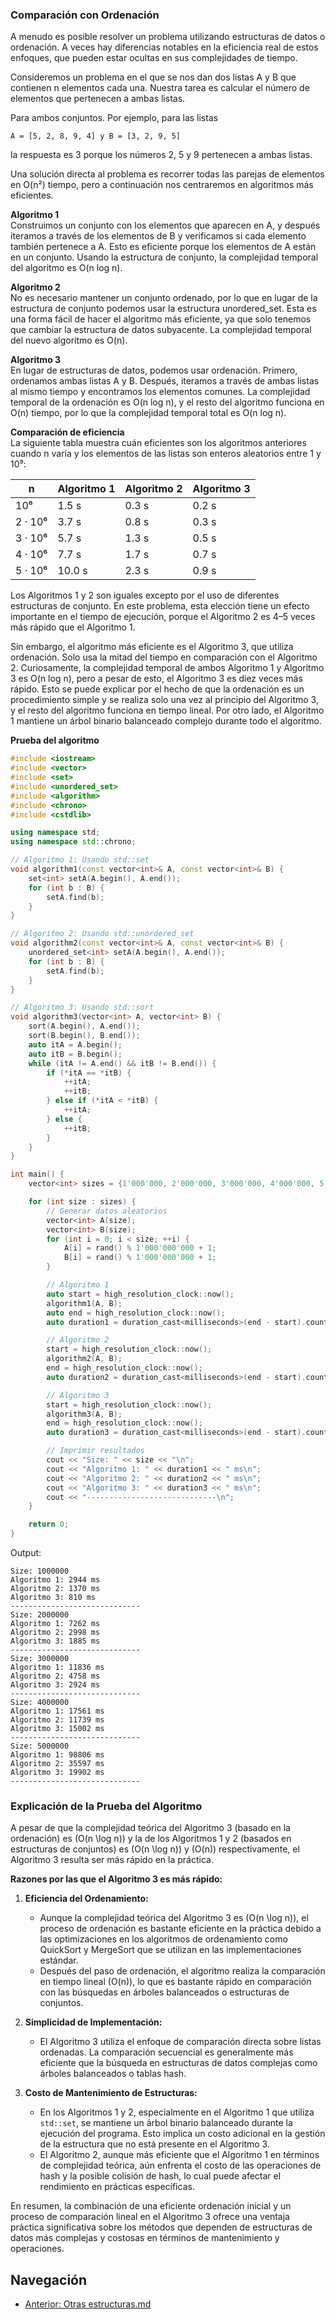 ### Comparación con Ordenación

A menudo es posible resolver un problema utilizando estructuras de datos o ordenación. A veces hay diferencias notables en la eficiencia real de estos enfoques, que pueden estar ocultas en sus complejidades de tiempo.

Consideremos un problema en el que se nos dan dos listas A y B que contienen n elementos cada una. Nuestra tarea es calcular el número de elementos que pertenecen a ambas listas.

Para ambos conjuntos. Por ejemplo, para las listas
```code
A = [5, 2, 8, 9, 4] y B = [3, 2, 9, 5]
```
la respuesta es 3 porque los números 2, 5 y 9 pertenecen a ambas listas.

Una solución directa al problema es recorrer todas las parejas de elementos en O(n²) tiempo, pero a continuación nos centraremos en algoritmos más eficientes.

**Algoritmo 1**  
Construimos un conjunto con los elementos que aparecen en A, y después iteramos a través de los elementos de B y verificamos si cada elemento también pertenece a A. Esto es eficiente porque los elementos de A están en un conjunto. Usando la estructura de conjunto, la complejidad temporal del algoritmo es O(n log n).

**Algoritmo 2**  
No es necesario mantener un conjunto ordenado, por lo que en lugar de la estructura de conjunto podemos usar la estructura unordered_set. Esta es una forma fácil de hacer el algoritmo más eficiente, ya que solo tenemos que cambiar la estructura de datos subyacente. La complejidad temporal del nuevo algoritmo es O(n).

**Algoritmo 3**  
En lugar de estructuras de datos, podemos usar ordenación. Primero, ordenamos ambas listas A y B. Después, iteramos a través de ambas listas al mismo tiempo y encontramos los elementos comunes. La complejidad temporal de la ordenación es O(n log n), y el resto del algoritmo funciona en O(n) tiempo, por lo que la complejidad temporal total es O(n log n).

**Comparación de eficiencia**  
La siguiente tabla muestra cuán eficientes son los algoritmos anteriores cuando n varía y los elementos de las listas son enteros aleatorios entre 1 y 10⁹:

| n        | Algoritmo 1 | Algoritmo 2 | Algoritmo 3 |
|----------|-------------|-------------|-------------|
| 10⁶      | 1.5 s       | 0.3 s       | 0.2 s       |
| 2 · 10⁶  | 3.7 s       | 0.8 s       | 0.3 s       |
| 3 · 10⁶  | 5.7 s       | 1.3 s       | 0.5 s       |
| 4 · 10⁶  | 7.7 s       | 1.7 s       | 0.7 s       |
| 5 · 10⁶  | 10.0 s      | 2.3 s       | 0.9 s       |

Los Algoritmos 1 y 2 son iguales excepto por el uso de diferentes estructuras de conjunto. En este problema, esta elección tiene un efecto importante en el tiempo de ejecución, porque el Algoritmo 2 es 4–5 veces más rápido que el Algoritmo 1.

Sin embargo, el algoritmo más eficiente es el Algoritmo 3, que utiliza ordenación. Solo usa la mitad del tiempo en comparación con el Algoritmo 2. Curiosamente, la complejidad temporal de ambos Algoritmo 1 y Algoritmo 3 es O(n log n), pero a pesar de esto, el Algoritmo 3 es diez veces más rápido. Esto se puede explicar por el hecho de que la ordenación es un procedimiento simple y se realiza solo una vez al principio del Algoritmo 3, y el resto del algoritmo funciona en tiempo lineal. Por otro lado, el Algoritmo 1 mantiene un árbol binario balanceado complejo durante todo el algoritmo.

**Prueba del algoritmo**
```cpp
#include <iostream>
#include <vector>
#include <set>
#include <unordered_set>
#include <algorithm>
#include <chrono>
#include <cstdlib>

using namespace std;
using namespace std::chrono;

// Algoritmo 1: Usando std::set
void algorithm1(const vector<int>& A, const vector<int>& B) {
    set<int> setA(A.begin(), A.end());
    for (int b : B) {
        setA.find(b);
    }
}

// Algoritmo 2: Usando std::unordered_set
void algorithm2(const vector<int>& A, const vector<int>& B) {
    unordered_set<int> setA(A.begin(), A.end());
    for (int b : B) {
        setA.find(b);
    }
}

// Algoritmo 3: Usando std::sort
void algorithm3(vector<int> A, vector<int> B) {
    sort(A.begin(), A.end());
    sort(B.begin(), B.end());
    auto itA = A.begin();
    auto itB = B.begin();
    while (itA != A.end() && itB != B.end()) {
        if (*itA == *itB) {
            ++itA;
            ++itB;
        } else if (*itA < *itB) {
            ++itA;
        } else {
            ++itB;
        }
    }
}

int main() {
    vector<int> sizes = {1'000'000, 2'000'000, 3'000'000, 4'000'000, 5'000'000};

    for (int size : sizes) {
        // Generar datos aleatorios
        vector<int> A(size);
        vector<int> B(size);
        for (int i = 0; i < size; ++i) {
            A[i] = rand() % 1'000'000'000 + 1;
            B[i] = rand() % 1'000'000'000 + 1;
        }

        // Algoritmo 1
        auto start = high_resolution_clock::now();
        algorithm1(A, B);
        auto end = high_resolution_clock::now();
        auto duration1 = duration_cast<milliseconds>(end - start).count();

        // Algoritmo 2
        start = high_resolution_clock::now();
        algorithm2(A, B);
        end = high_resolution_clock::now();
        auto duration2 = duration_cast<milliseconds>(end - start).count();

        // Algoritmo 3
        start = high_resolution_clock::now();
        algorithm3(A, B);
        end = high_resolution_clock::now();
        auto duration3 = duration_cast<milliseconds>(end - start).count();

        // Imprimir resultados
        cout << "Size: " << size << "\n";
        cout << "Algoritmo 1: " << duration1 << " ms\n";
        cout << "Algoritmo 2: " << duration2 << " ms\n";
        cout << "Algoritmo 3: " << duration3 << " ms\n";
        cout << "-----------------------------\n";
    }

    return 0;
}
```
Output:
```code
Size: 1000000
Algoritmo 1: 2944 ms
Algoritmo 2: 1370 ms
Algoritmo 3: 810 ms
-----------------------------
Size: 2000000
Algoritmo 1: 7262 ms
Algoritmo 2: 2998 ms
Algoritmo 3: 1885 ms
-----------------------------
Size: 3000000
Algoritmo 1: 11836 ms
Algoritmo 2: 4758 ms
Algoritmo 3: 2924 ms
-----------------------------
Size: 4000000
Algoritmo 1: 17561 ms
Algoritmo 2: 11739 ms
Algoritmo 3: 15002 ms
-----------------------------
Size: 5000000
Algoritmo 1: 98806 ms
Algoritmo 2: 35597 ms
Algoritmo 3: 19902 ms
-----------------------------
```

### Explicación de la Prueba del Algoritmo

A pesar de que la complejidad teórica del Algoritmo 3 (basado en la ordenación) es \(O(n \log n)\) y la de los Algoritmos 1 y 2 (basados en estructuras de conjuntos) es \(O(n \log n)\) y \(O(n)\) respectivamente, el Algoritmo 3 resulta ser más rápido en la práctica. 

**Razones por las que el Algoritmo 3 es más rápido:**

1. **Eficiencia del Ordenamiento:**
   - Aunque la complejidad teórica del Algoritmo 3 es \(O(n \log n)\), el proceso de ordenación es bastante eficiente en la práctica debido a las optimizaciones en los algoritmos de ordenamiento como QuickSort y MergeSort que se utilizan en las implementaciones estándar.
   - Después del paso de ordenación, el algoritmo realiza la comparación en tiempo lineal \(O(n)\), lo que es bastante rápido en comparación con las búsquedas en árboles balanceados o estructuras de conjuntos.

2. **Simplicidad de Implementación:**
   - El Algoritmo 3 utiliza el enfoque de comparación directa sobre listas ordenadas. La comparación secuencial es generalmente más eficiente que la búsqueda en estructuras de datos complejas como árboles balanceados o tablas hash.

3. **Costo de Mantenimiento de Estructuras:**
   - En los Algoritmos 1 y 2, especialmente en el Algoritmo 1 que utiliza `std::set`, se mantiene un árbol binario balanceado durante la ejecución del programa. Esto implica un costo adicional en la gestión de la estructura que no está presente en el Algoritmo 3.
   - El Algoritmo 2, aunque más eficiente que el Algoritmo 1 en términos de complejidad teórica, aún enfrenta el costo de las operaciones de hash y la posible colisión de hash, lo cual puede afectar el rendimiento en prácticas específicas.

En resumen, la combinación de una eficiente ordenación inicial y un proceso de comparación lineal en el Algoritmo 3 ofrece una ventaja práctica significativa sobre los métodos que dependen de estructuras de datos más complejas y costosas en términos de mantenimiento y operaciones.


## Navegación
- [Anterior: Otras estructuras.md](./Otras%20estructuras.md)

